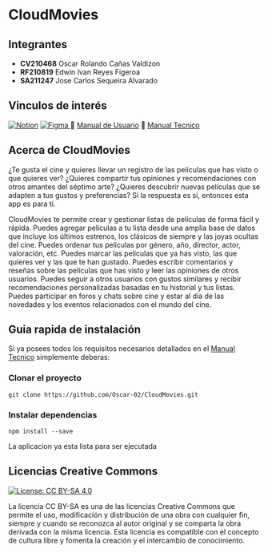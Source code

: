 # CloudMovies

## Integrantes
 - **CV210468** Oscar Rolando Cañas Valdizon
 - **RF210819** Edwin Ivan Reyes Figeroa
 - **SA211247** Jose Carlos Sequeira Alvarado

## Vinculos de interés
 [![Notion](https://img.shields.io/badge/Notion-%23000000.svg?style=for-the-badge&logo=notion&logoColor=white)](https://www.notion.so/a92f4e514d43486e8387335ebaad777c?v=617f1c1c3bf4479cb853cdb5dbddc56b&pvs=4) 
  [![Figma](https://img.shields.io/badge/figma-%23F24E1E.svg?style=for-the-badge&logo=figma&logoColor=white)
](https://www.figma.com/file/R8Sdit1e6DkjAUSHIRZmC2/Untitled?type=design&node-id=0%3A1&mode=design&t=jjbigrdmBtFI1rOj-1)
:bust_in_silhouette: [Manual de Usuario](https://drive.google.com/file/d/1CxhXLp4yUIeyrxO77FuIDOPf8raNLHtI/view?usp=sharing)
:hammer: [Manual Tecnico](https://drive.google.com/file/d/12rUzS1w6I1gkfqfFVyYEAgzgcfpQkTxN/view?usp=sharing)

## Acerca de CloudMovies
¿Te gusta el cine y quieres llevar un registro de las películas que has visto o que quieres ver? ¿Quieres compartir tus opiniones y recomendaciones con otros amantes del séptimo arte? ¿Quieres descubrir nuevas películas que se adapten a tus gustos y preferencias? Si la respuesta es sí, entonces esta app es para ti.

CloudMovies te permite crear y gestionar listas de películas de forma fácil y rápida. Puedes agregar películas a tu lista desde una amplia base de datos que incluye los últimos estrenos, los clásicos de siempre y las joyas ocultas del cine. Puedes ordenar tus películas por género, año, director, actor, valoración, etc. Puedes marcar las películas que ya has visto, las que quieres ver y las que te han gustado. Puedes escribir comentarios y reseñas sobre las películas que has visto y leer las opiniones de otros usuarios. Puedes seguir a otros usuarios con gustos similares y recibir recomendaciones personalizadas basadas en tu historial y tus listas. Puedes participar en foros y chats sobre cine y estar al día de las novedades y los eventos relacionados con el mundo del cine.

## Guia rapida de instalación
Si ya posees todos los requisitos necesarios detallados en el [Manual Tecnico](https://drive.google.com/file/d/12rUzS1w6I1gkfqfFVyYEAgzgcfpQkTxN/view?usp=sharing) simplemente deberas:

### Clonar el proyecto

    git clone https://github.com/Oscar-02/CloudMovies.git

### Instalar dependencias

    npm install --save

La aplicacion ya esta lista para ser ejecutada

## Licencias Creative Commons 
[![License: CC BY-SA 4.0](https://licensebuttons.net/l/by-sa/4.0/80x15.png)](https://creativecommons.org/licenses/by-sa/4.0/)

La licencia CC BY-SA es una de las licencias Creative Commons que permite el uso, modificación y distribución de una obra con cualquier fin, siempre y cuando se reconozca al autor original y se comparta la obra derivada con la misma licencia. Esta licencia es compatible con el concepto de cultura libre y fomenta la creación y el intercambio de conocimiento.
 

